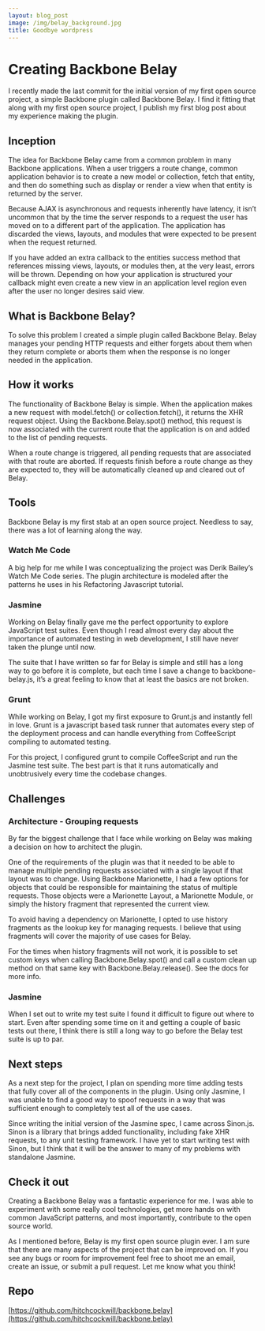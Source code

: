 ```yaml
---
layout: blog_post
image: /img/belay_background.jpg
title: Goodbye wordpress
---
```

# Creating Backbone Belay
I recently made the last commit for the initial version of my first open source project, a simple Backbone plugin called Backbone Belay. I find it fitting that along with my first open source project, I publish my first blog post about my experience making the plugin.

## Inception

The idea for Backbone Belay came from a common problem in many Backbone applications. When a user triggers a route change, common application behavior is to create a new model or collection, fetch that entity, and then do something such as display or render a view when that entity is returned by the server. 

Because AJAX is asynchronous and requests inherently have latency, it isn’t uncommon that by the time the server responds to a request the user has moved on to a different part of the application. The application has discarded the views, layouts, and modules that were expected to be present when the request returned. 

If you have added an extra callback to the entities success method that references missing views, layouts, or modules then, at the very least, errors will be thrown. Depending on how your application is structured your callback might even create a new view in an application level region even after the user no longer desires said view.

## What is Backbone Belay?

To solve this problem I created a simple plugin called Backbone Belay. Belay manages your pending HTTP requests and either forgets about them when they return complete or aborts them when the response is no longer needed in the application.

## How it works

The functionality of Backbone Belay is simple. When the application makes a new request with model.fetch() or collection.fetch(), it returns the XHR request object. Using the Backbone.Belay.spot() method, this request is now associated with the current route that the application is on and added to the list of pending requests. 

When a route change is triggered, all pending requests that are associated with that route are aborted. If requests finish before a route change as they are expected to, they will be automatically cleaned up and cleared out of Belay.

## Tools

Backbone Belay is my first stab at an open source project. Needless to say, there was a lot of learning along the way. 

### Watch Me Code
A big help for me while I was conceptualizing the project was Derik Bailey’s Watch Me Code series. The plugin architecture is modeled after the patterns he uses in his Refactoring Javascript tutorial.

### Jasmine
Working on Belay finally gave me the perfect opportunity to explore JavaScript test suites. Even though I read almost every day about the importance of automated testing in web development, I still have never taken the plunge until now. 

The suite that I have written so far for Belay is simple and still has a long way to go before it is complete, but each time I save a change to backbone-belay.js, it’s a great feeling to know that at least the basics are not broken.

### Grunt
While working on Belay, I got my first exposure to Grunt.js and instantly fell in love. Grunt is a javascript based task runner that automates every step of the deployment process and can handle everything from CoffeeScript compiling to automated testing. 

For this project, I configured grunt to compile CoffeeScript and run the Jasmine test suite. The best part is that it runs automatically and unobtrusively every time the codebase changes.

## Challenges

### Architecture - Grouping requests
By far the biggest challenge that I face while working on Belay was making a decision on how to architect the plugin. 

One of the requirements of the plugin was that it needed to be able to manage multiple pending requests associated with a single layout if that layout was to change. Using Backbone Marionette, I had a few options for objects that could be responsible for maintaining the status of multiple requests. Those objects were a Marionette Layout, a Marionette Module, or simply the history fragment that represented the current view. 

To avoid having a dependency on Marionette, I opted to use history fragments as the lookup key for managing requests. I believe that using fragments will cover the majority of use cases for Belay.

For the times when history fragments will not work, it is possible to set custom keys when calling Backbone.Belay.spot() and call a custom clean up method on that same key with Backbone.Belay.release(). See the docs for more info.

### Jasmine
When I set out to write my test suite I found it difficult to figure out where to start. Even after spending some time on it and getting a couple of basic tests out there, I think there is still a long way to go before the Belay test suite is up to par.

## Next steps
As a next step for the project, I plan on spending more time adding tests that fully cover all of the components in the plugin. Using only Jasmine, I was unable to find a good way to spoof requests in a way that was sufficient enough to completely test all of the use cases. 

Since writing the initial version of the Jasmine spec, I came across Sinon.js. Sinon is a library that brings added functionality, including fake XHR requests, to any unit testing framework. I have yet to start writing test with Sinon, but I think that it will be the answer to many of my problems with standalone Jasmine.

## Check it out
Creating a Backbone Belay was a fantastic experience for me. I was able to experiment with some really cool technologies, get more hands on with common JavaScript patterns, and most importantly, contribute to the open source world.

As I mentioned before, Belay is my first open source plugin ever. I am sure that there are many aspects of the project that can be improved on. If you see any bugs or room for improvement feel free to shoot me an email, create an issue, or submit a pull request. Let me know what you think!

## Repo
[https://github.com/hitchcockwill/backbone.belay](https://github.com/hitchcockwill/backbone.belay)


